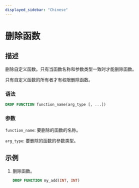 ```yaml
---
displayed_sidebar: "Chinese"
---
```


# 删除函数

## 描述

删除自定义函数。只有当函数名称和参数类型一致时才能删除函数。

只有自定义函数的所有者才有权限删除函数。

### 语法

```sql
DROP FUNCTION function_name(arg_type [, ...])
```

### 参数

`function_name`: 要删除的函数的名称。

`arg_type`: 要删除的函数的参数类型。

## 示例

1. 删除函数。

    ```sql
    DROP FUNCTION my_add(INT, INT)
    ```